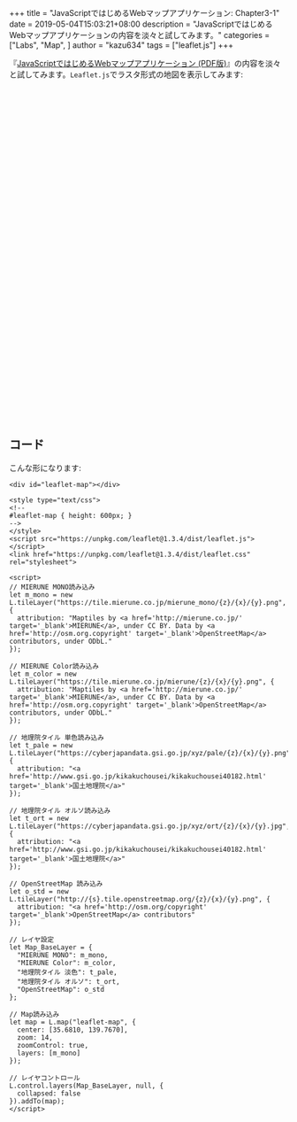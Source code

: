 +++
title = "JavaScriptではじめるWebマップアプリケーション: Chapter3-1"
date = 2019-05-04T15:03:21+08:00
description = "JavaScriptではじめるWebマップアプリケーションの内容を淡々と試してみます。"
categories = ["Labs", "Map", ]
author = "kazu634"
tags = ["leaflet.js"]
+++

『[JavaScriptではじめるWebマップアプリケーション \(PDF版\)](https://booth.pm/ja/items/1314906)』の内容を淡々と試してみます。`Leaflet.js`でラスタ形式の地図を表示してみます:

<div id="leaflet-map"></div>

<style type="text/css">
<!--
#leaflet-map { height: 600px; }
-->
</style>
<script src="https://unpkg.com/leaflet@1.3.4/dist/leaflet.js"></script>
<link href="https://unpkg.com/leaflet@1.3.4/dist/leaflet.css" rel="stylesheet">

<script>
// MIERUNE MONO読み込み
let m_mono = new L.tileLayer("https://tile.mierune.co.jp/mierune_mono/{z}/{x}/{y}.png", {
  attribution: "Maptiles by <a href='http://mierune.co.jp/' target='_blank'>MIERUNE</a>, under CC BY. Data by <a href='http://osm.org.copyright' target='_blank'>OpenStreetMap</a> contributors, under ODbL."
});

// MIERUNE Color読み込み
let m_color = new L.tileLayer("https://tile.mierune.co.jp/mierune/{z}/{x}/{y}.png", {
  attribution: "Maptiles by <a href='http://mierune.co.jp/' target='_blank'>MIERUNE</a>, under CC BY. Data by <a href='http://osm.org.copyright' target='_blank'>OpenStreetMap</a> contributors, under ODbL."
});

// 地理院タイル 単色読み込み
let t_pale = new L.tileLayer("https://cyberjapandata.gsi.go.jp/xyz/pale/{z}/{x}/{y}.png", {
  attribution: "<a href='http://www.gsi.go.jp/kikakuchousei/kikakuchousei40182.html' target='_blank'>国土地理院</a>"
});

// 地理院タイル オルソ読み込み
let t_ort = new L.tileLayer("https://cyberjapandata.gsi.go.jp/xyz/ort/{z}/{x}/{y}.jpg", {
  attribution: "<a href='http://www.gsi.go.jp/kikakuchousei/kikakuchousei40182.html' target='_blank'>国土地理院</a>"
});

// OpenStreetMap 読み込み
let o_std = new L.tileLayer("http://{s}.tile.openstreetmap.org/{z}/{x}/{y}.png", {
  attribution: "<a href='http://osm.org/copyright' target='_blank'>OpenStreetMap</a> contributors"
});

// レイヤ設定
let Map_BaseLayer = {
  "MIERUNE MONO": m_mono,
  "MIERUNE Color": m_color,
  "地理院タイル 淡色": t_pale,
  "地理院タイル オルソ": t_ort,
  "OpenStreetMap": o_std
};

// Map読み込み
let map = L.map("leaflet-map", {
  center: [35.6810, 139.7670],
  zoom: 14,
  zoomControl: true,
  layers: [m_mono]
});

// レイヤコントロール
L.control.layers(Map_BaseLayer, null, {
  collapsed: false
}).addTo(map);
</script>


## コード
こんな形になります:

```
<div id="leaflet-map"></div>

<style type="text/css">
<!--
#leaflet-map { height: 600px; }
-->
</style>
<script src="https://unpkg.com/leaflet@1.3.4/dist/leaflet.js"></script>
<link href="https://unpkg.com/leaflet@1.3.4/dist/leaflet.css" rel="stylesheet">

<script>
// MIERUNE MONO読み込み
let m_mono = new L.tileLayer("https://tile.mierune.co.jp/mierune_mono/{z}/{x}/{y}.png", {
  attribution: "Maptiles by <a href='http://mierune.co.jp/' target='_blank'>MIERUNE</a>, under CC BY. Data by <a href='http://osm.org.copyright' target='_blank'>OpenStreetMap</a> contributors, under ODbL."
});

// MIERUNE Color読み込み
let m_color = new L.tileLayer("https://tile.mierune.co.jp/mierune/{z}/{x}/{y}.png", {
  attribution: "Maptiles by <a href='http://mierune.co.jp/' target='_blank'>MIERUNE</a>, under CC BY. Data by <a href='http://osm.org.copyright' target='_blank'>OpenStreetMap</a> contributors, under ODbL."
});

// 地理院タイル 単色読み込み
let t_pale = new L.tileLayer("https://cyberjapandata.gsi.go.jp/xyz/pale/{z}/{x}/{y}.png", {
  attribution: "<a href='http://www.gsi.go.jp/kikakuchousei/kikakuchousei40182.html' target='_blank'>国土地理院</a>"
});

// 地理院タイル オルソ読み込み
let t_ort = new L.tileLayer("https://cyberjapandata.gsi.go.jp/xyz/ort/{z}/{x}/{y}.jpg", {
  attribution: "<a href='http://www.gsi.go.jp/kikakuchousei/kikakuchousei40182.html' target='_blank'>国土地理院</a>"
});

// OpenStreetMap 読み込み
let o_std = new L.tileLayer("http://{s}.tile.openstreetmap.org/{z}/{x}/{y}.png", {
  attribution: "<a href='http://osm.org/copyright' target='_blank'>OpenStreetMap</a> contributors"
});

// レイヤ設定
let Map_BaseLayer = {
  "MIERUNE MONO": m_mono,
  "MIERUNE Color": m_color,
  "地理院タイル 淡色": t_pale,
  "地理院タイル オルソ": t_ort,
  "OpenStreetMap": o_std
};

// Map読み込み
let map = L.map("leaflet-map", {
  center: [35.6810, 139.7670],
  zoom: 14,
  zoomControl: true,
  layers: [m_mono]
});

// レイヤコントロール
L.control.layers(Map_BaseLayer, null, {
  collapsed: false
}).addTo(map);
</script>
```
